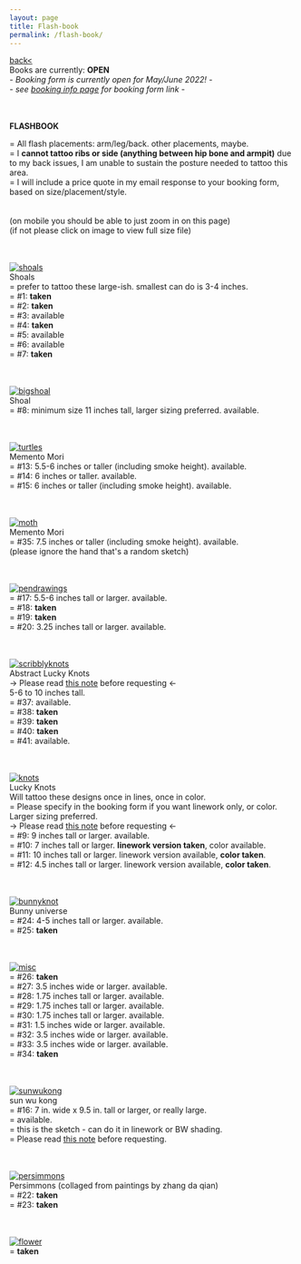 ```yaml
---
layout: page
title: Flash-book
permalink: /flash-book/
---
```

<a href="/">back< </a>
<br>
Books are currently: **OPEN**  
*- Booking form is currently open for May/June 2022! -*  
*- see <a href="/booking-info">booking info page</a> for booking form link -*  

<br><br>
**FLASHBOOK**  
  
= All flash placements: arm/leg/back. other placements, maybe.  
= I **cannot tattoo ribs or side (anything between hip bone and armpit)** due to my back issues, I am unable to sustain the posture needed to tattoo this area.  
= I will include a price quote in my email response to your booking form, based on size/placement/style.  
<br>
<br>
(on mobile you should be able to just zoom in on this page)  
(if not please click on image to view full size file)  
<br><br>

[![shoals](/images/flash/1.jpg)](https://frogsfrogs.github.io/images/flash/1.jpg)  
Shoals  
= prefer to tattoo these large-ish. smallest can do is 3-4 inches.  
= #1: **taken**  
= #2: **taken**  
= #3: available  
= #4: **taken**  
= #5: available  
= #6: available  
= #7: **taken**  
<br>
<br>

[![bigshoal](/images/flash/8.jpg)](https://frogsfrogs.github.io/images/flash/8.jpg)  
Shoal  
= #8: minimum size 11 inches tall, larger sizing preferred. available.  
<br>
<br>

[![turtles](/images/flash/13.jpg)](https://frogsfrogs.github.io/images/flash/13.jpg)  
Memento Mori  
= #13: 5.5-6 inches or taller (including smoke height). available.  
= #14: 6 inches or taller. available.  
= #15: 6 inches or taller (including smoke height). available.  
<br>
<br>

[![moth](/images/flash/15.jpg)](https://frogsfrogs.github.io/images/flash/15.jpg)  
Memento Mori  
= #35: 7.5 inches or taller (including smoke height). available.  
(please ignore the hand that's a random sketch)  
<br>
<br>

[![pendrawings](/images/flash/17.jpg)](https://frogsfrogs.github.io/images/flash/17.jpg)  
= #17: 5.5-6 inches tall or larger. available.  
= #18: **taken**  
= #19: **taken**  
= #20: 3.25 inches tall or larger. available.  
<br>
<br>

[![scribblyknots](/images/flash/37.jpg)](https://frogsfrogs.github.io/images/flash/37.jpg)  
Abstract Lucky Knots  
-> Please read <a href="/red-seal">this note</a> before requesting <-  
5-6 to 10 inches tall.  
= #37: available.  
= #38: **taken**  
= #39: **taken**  
= #40: **taken**  
= #41: available.  
<br>
<br>

[![knots](/images/flash/9.jpg)](https://frogsfrogs.github.io/images/flash/9.jpg)  
Lucky Knots  
Will tattoo these designs once in lines, once in color.  
= Please specify in the booking form if you want linework only, or color.  
Larger sizing preferred.  
-> Please read <a href="/red-seal">this note</a> before requesting <-  
= #9: 9 inches tall or larger. available.   
= #10: 7 inches tall or larger. **linework version taken**, color available.  
= #11: 10 inches tall or larger. linework version available, **color taken**.  
= #12: 4.5 inches tall or larger. linework version available, **color taken**.  
<br>
<br>

[![bunnyknot](/images/flash/24.jpg)](https://frogsfrogs.github.io/images/flash/24.jpg)  
Bunny universe  
= #24: 4-5 inches tall or larger. available.  
= #25: **taken**  
<br>
<br>

[![misc](/images/flash/26.jpg)](https://frogsfrogs.github.io/images/flash/26.jpg)  
= #26: **taken**  
= #27: 3.5 inches wide or larger. available.  
= #28: 1.75 inches tall or larger. available.  
= #29: 1.75 inches tall or larger. available.  
= #30: 1.75 inches tall or larger. available.  
= #31: 1.5 inches wide or larger. available.  
= #32: 3.5 inches wide or larger. available.  
= #33: 3.5 inches wide or larger. available.  
= #34: **taken**  
<br>
<br>

[![sunwukong](/images/flash/16.jpg)](https://frogsfrogs.github.io/images/flash/16.jpg)  
sun wu kong  
= #16: 7 in. wide x 9.5 in. tall or larger, or really large.  
= available.  
= this is the sketch - can do it in linework or BW shading.  
= Please read <a href="/red-seal">this note</a> before requesting.  
<br>
<br>

[![persimmons](/images/flash/22.jpg)](https://frogsfrogs.github.io/images/flash/22.jpg)  
Persimmons (collaged from paintings by zhang da qian)  
= #22: **taken**  
= #23: **taken**  
<br>
<br>

[![flower](/images/flash/36.png)](https://frogsfrogs.github.io/images/flash/36.png)  
= **taken**  
<br>
<br>








